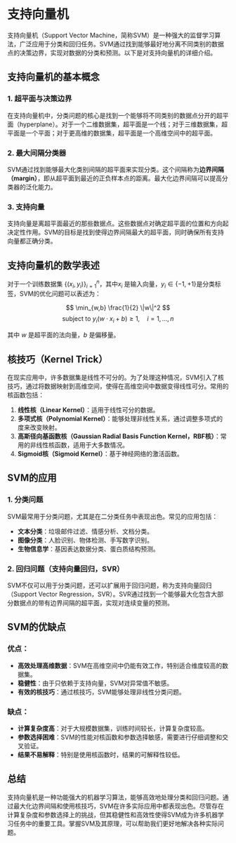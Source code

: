 # 支持向量机

支持向量机（Support Vector Machine，简称SVM）是一种强大的监督学习算法，广泛应用于分类和回归任务。SVM通过找到能够最好地分离不同类别的数据点的决策边界，实现对数据的分类和预测。以下是对支持向量机的详细介绍。

## 支持向量机的基本概念

### 1. 超平面与决策边界

在支持向量机中，分类问题的核心是找到一个能够将不同类别的数据点分开的超平面（hyperplane）。对于一个二维数据集，超平面是一个线；对于三维数据集，超平面是一个平面；对于更高维的数据集，超平面是一个高维空间中的超平面。

### 2. 最大间隔分类器

SVM通过找到能够最大化类别间隔的超平面来实现分类。这个间隔称为**边界间隔（margin）**，即从超平面到最近的正负样本点的距离。最大化边界间隔可以提高分类器的泛化能力。

### 3. 支持向量

支持向量是离超平面最近的那些数据点。这些数据点对确定超平面的位置和方向起决定性作用。SVM的目标是找到使得边界间隔最大的超平面，同时确保所有支持向量都正确分类。

## 支持向量机的数学表述

对于一个训练数据集 $\{(x_i, y_i)\}_{i=1}^n$，其中$x_i$ 是输入向量，$y_i \in \{-1, +1\}$是分类标签，SVM的优化问题可以表述为：

$$
\min_{w,b} \frac{1}{2} \|w\|^2
$$
$$
\text{subject to } y_i(w \cdot x_i + b) \geq 1, \quad i = 1, \dots, n
$$

其中 $w$  是超平面的法向量，$b$ 是偏移量。

## 核技巧（Kernel Trick）

在现实应用中，许多数据集是线性不可分的。为了处理这种情况，SVM引入了核技巧，通过将数据映射到高维空间，使得在高维空间中数据变得线性可分。常用的核函数包括：

1. **线性核（Linear Kernel）**：适用于线性可分的数据。
2. **多项式核（Polynomial Kernel）**：能够处理非线性关系，通过调整多项式的度来改变映射。
3. **高斯径向基函数核（Gaussian Radial Basis Function Kernel，RBF核）**：常用的非线性核函数，适用于大多数情况。
4. **Sigmoid核（Sigmoid Kernel）**：基于神经网络的激活函数。

## SVM的应用

### 1. 分类问题

SVM最常用于分类问题，尤其是在二分类任务中表现出色。常见的应用包括：

- **文本分类**：垃圾邮件过滤、情感分析、文档分类。
- **图像分类**：人脸识别、物体检测、手写数字识别。
- **生物信息学**：基因表达数据分类、蛋白质结构预测。

### 2. 回归问题（支持向量回归，SVR）

SVM不仅可以用于分类问题，还可以扩展用于回归问题，称为支持向量回归（Support Vector Regression，SVR）。SVR通过找到一个能够最大化包含大部分数据点的带有边界间隔的超平面，实现对连续变量的预测。

## SVM的优缺点

### 优点：

- **高效处理高维数据**：SVM在高维空间中仍能有效工作，特别适合维度较高的数据集。
- **稳健性**：由于只依赖于支持向量，SVM对异常值不敏感。
- **有效的核技巧**：通过核技巧，SVM能够处理非线性分类问题。

### 缺点：

- **计算复杂度高**：对于大规模数据集，训练时间较长，计算复杂度较高。
- **参数选择困难**：SVM的性能对核函数和参数选择敏感，需要进行仔细调整和交叉验证。
- **结果不易解释**：特别是使用核函数时，结果的可解释性较低。

## 总结

支持向量机是一种功能强大的机器学习算法，能够高效地处理分类和回归问题。通过最大化边界间隔和使用核技巧，SVM在许多实际应用中都表现出色。尽管存在计算复杂度和参数选择上的挑战，但其稳健性和高效性使得SVM成为许多机器学习任务中的重要工具。掌握SVM及其原理，可以帮助我们更好地解决各种实际问题。
